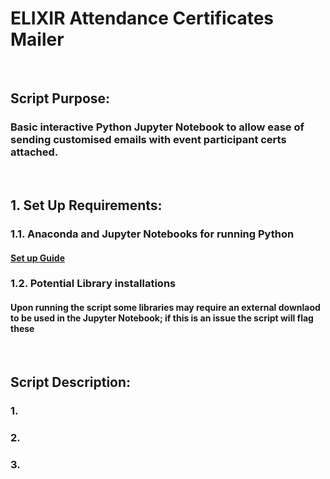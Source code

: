 # ELIXIR Attendance Certificates Mailer 

<br />

## **Script Purpose:**
### Basic interactive Python Jupyter Notebook to allow ease of sending customised emails with event participant certs attached.

<br />

## 1. **Set Up Requirements:**

### 1.1. Anaconda and Jupyter Notebooks for running Python
#### [Set up Guide](https://docs.anaconda.com/anaconda/install/mac-os/)


### 1.2. Potential Library installations
#### Upon running the script some libraries may require an external downlaod to be used in the Jupyter Notebook; if this is an issue the script will flag these

<br />

## **Script Description:**
### 1.
### 2.
### 3. 
